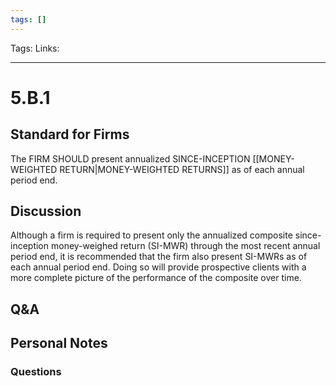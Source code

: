 ```yaml
---
tags: []
---
```

Tags:
Links: 
___
# 5.B.1
## Standard for Firms
The FIRM SHOULD present annualized SINCE-INCEPTION [[MONEY-WEIGHTED RETURN|MONEY-WEIGHTED RETURNS]] as of each annual period end.
## Discussion
Although a firm is required to present only the annualized composite since-inception money-weighed return (SI-MWR) through the most recent annual period end, it is recommended that the firm also present SI-MWRs as of each annual period end. Doing so will provide prospective clients with a more complete picture of the performance of the composite over time.
## Q&A

## Personal Notes

### Questions
